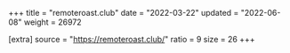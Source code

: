 +++
title = "remoteroast.club"
date = "2022-03-22"
updated = "2022-06-08"
weight = 26972

[extra]
source = "https://remoteroast.club/"
ratio = 9
size = 26
+++
